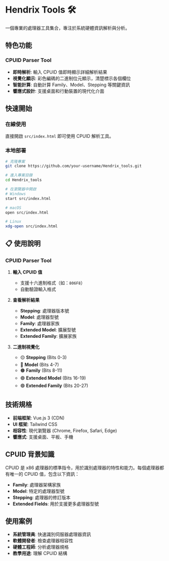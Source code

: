 # Hendrix Tools 🛠️

一個專業的處理器工具集合，專注於系統硬體資訊解析與分析。

## 特色功能

### CPUID Parser Tool

- **即時解析**: 輸入 CPUID 值即時顯示詳細解析結果
- **視覺化顯示**: 彩色編碼的二進制位元顯示，清楚標示各個欄位
- **智能計算**: 自動計算 Family、Model、Stepping 等關鍵資訊
- **響應式設計**: 支援桌面和行動裝置的現代化介面

## 快速開始

### 在線使用

直接開啟 `src/index.html` 即可使用 CPUID 解析工具。

### 本地部署

```bash
# 克隆專案
git clone https://github.com/your-username/Hendrix_tools.git

# 進入專案目錄
cd Hendrix_tools

# 在瀏覽器中開啟
# Windows
start src/index.html

# macOS
open src/index.html

# Linux
xdg-open src/index.html
```

## 📋 使用說明

### CPUID Parser Tool

1. **輸入 CPUID 值**

   - 支援十六進制格式（如：`806F8`）
   - 自動驗證輸入格式

2. **查看解析結果**

   - **Stepping**: 處理器版本號
   - **Model**: 處理器型號
   - **Family**: 處理器家族
   - **Extended Model**: 擴展型號
   - **Extended Family**: 擴展家族

3. **二進制視覺化**
   - 🟡 **Stepping** (Bits 0-3)
   - 🔵 **Model** (Bits 4-7)
   - 🟠 **Family** (Bits 8-11)
   - 🟣 **Extended Model** (Bits 16-19)
   - 🟢 **Extended Family** (Bits 20-27)

## 技術規格

- **前端框架**: Vue.js 3 (CDN)
- **UI 框架**: Tailwind CSS
- **相容性**: 現代瀏覽器 (Chrome, Firefox, Safari, Edge)
- **響應式**: 支援桌面、平板、手機

## CPUID 背景知識

CPUID 是 x86 處理器的標準指令，用於識別處理器的特性和能力。每個處理器都有唯一的 CPUID 值，包含以下資訊：

- **Family**: 處理器架構家族
- **Model**: 特定的處理器型號
- **Stepping**: 處理器的修訂版本
- **Extended Fields**: 用於支援更多處理器型號

## 使用案例

- **系統管理員**: 快速識別伺服器處理器資訊
- **軟體開發者**: 檢查處理器相容性
- **硬體工程師**: 分析處理器規格
- **教學用途**: 理解 CPUID 結構

